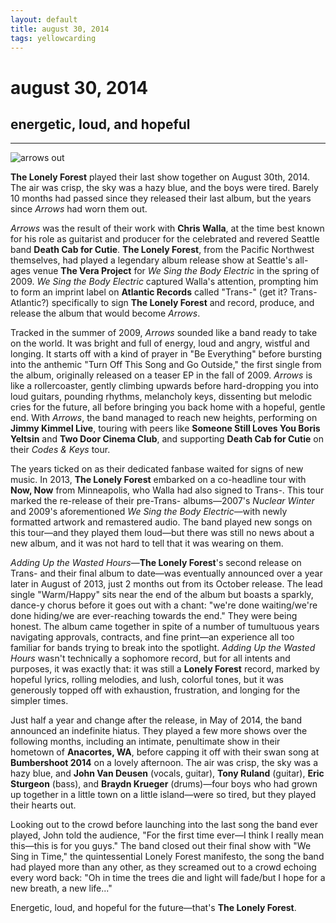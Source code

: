 ```yaml
---
layout: default
title: august 30, 2014
tags: yellowcarding
---
```


# august 30, 2014

## energetic, loud, and hopeful

****

<img src="../assets/images/yc/august302014/bumbershoot.jpg" alt="arrows out" class="yc-img">

**The Lonely Forest** played their last show together on August 30th, 2014. The air was crisp, the sky was a hazy blue, and the boys were tired. Barely 10 months had passed since they released their last album, but the years since _Arrows_ had worn them out.

_Arrows_ was the result of their work with **Chris Walla**, at the time best known for his role as guitarist and producer for the celebrated and revered Seattle band **Death Cab for Cutie**. **The Lonely Forest**, from the Pacific Northwest themselves, had played a legendary album release show at Seattle's all-ages venue **The Vera Project** for _We Sing the Body Electric_ in the spring of 2009. _We Sing the Body Electric_ captured Walla's attention, prompting him to form an imprint label on **Atlantic Records** called "Trans-" (get it? Trans-Atlantic?) specifically to sign **The Lonely Forest** and record, produce, and release the album that would become _Arrows_.

Tracked in the summer of 2009, _Arrows_ sounded like a band ready to take on the world. It was bright and full of energy, loud and angry, wistful and longing. It starts off with a kind of prayer in "Be Everything" before bursting into the anthemic "Turn Off This Song and Go Outside," the first single from the album, originally released on a teaser EP in the fall of 2009. _Arrows_ is like a rollercoaster, gently climbing upwards before hard-dropping you into loud guitars, pounding rhythms, melancholy keys, dissenting but melodic cries for the future, all before bringing you back home with a hopeful, gentle end. With _Arrows_, the band managed to reach new heights, performing on **Jimmy Kimmel Live**, touring with peers like **Someone Still Loves You Boris Yeltsin** and **Two Door Cinema Club**, and supporting **Death Cab for Cutie** on their _Codes & Keys_ tour.

The years ticked on as their dedicated fanbase waited for signs of new music. In 2013, **The Lonely Forest** embarked on a co-headline tour with **Now, Now** from Minneapolis, who Walla had also signed to Trans-. This tour marked the re-release of their pre-Trans- albums—2007's _Nuclear Winter_ and 2009's aforementioned _We Sing the Body Electric_—with newly formatted artwork and remastered audio. The band played new songs on this tour—and they played them loud—but there was still no news about a new album, and it was not hard to tell that it was wearing on them.

_Adding Up the Wasted Hours_—**The Lonely Forest**'s second release on Trans- and their final album to date—was eventually announced over a year later in August of 2013, just 2 months out from its October release. The lead single "Warm/Happy" sits near the end of the album but boasts a sparkly, dance-y chorus before it goes out with a chant: "we're done waiting/we're done hiding/we are ever-reaching towards the end." They were being honest. The album came together in spite of a number of tumultuous years navigating approvals, contracts, and fine print—an experience all too familiar for bands trying to break into the spotlight. _Adding Up the Wasted Hours_ wasn't technically a sophomore record, but for all intents and purposes, it was exactly that: it was still a **Lonely Forest** record, marked by hopeful lyrics, rolling melodies, and lush, colorful tones, but it was generously topped off with exhaustion, frustration, and longing for the simpler times.

Just half a year and change after the release, in May of 2014, the band announced an indefinite hiatus. They played a few more shows over the following months, including an intimate, penultimate show in their hometown of **Anacortes, WA**, before capping it off with their swan song at **Bumbershoot 2014** on a lovely afternoon. The air was crisp, the sky was a hazy blue, and **John Van Deusen** (vocals, guitar), **Tony Ruland** (guitar), **Eric Sturgeon** (bass), and **Braydn Krueger** (drums)—four boys who had grown up together in a little town on a little island—were so tired, but they played their hearts out.

Looking out to the crowd before launching into the last song the band ever played, John told the audience, "For the first time ever—I think I really mean this—this is for you guys." The band closed out their final show with "We Sing in Time," the quintessential Lonely Forest manifesto, the song the band had played more than any other, as they screamed out to a crowd echoing every word back: "Oh in time the trees die and light will fade/but I hope for a new breath, a new life..." 

Energetic, loud, and hopeful for the future—that's **The Lonely Forest**.